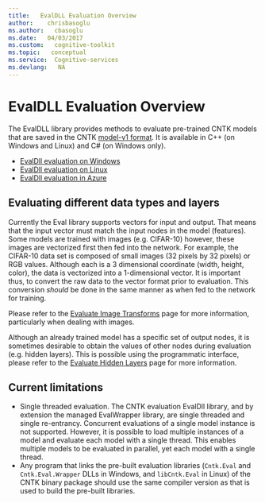 ```yaml
---
title:   EvalDLL Evaluation Overview
author:    chrisbasoglu
ms.author:   cbasoglu
ms.date:   04/03/2017
ms.custom:   cognitive-toolkit
ms.topic:   conceptual
ms.service:  Cognitive-services
ms.devlang:   NA
---
```


# EvalDLL Evaluation Overview

The EvalDLL library provides methods to evaluate pre-trained CNTK models that are saved in the CNTK [model-v1 format](../CNTK-model-format.md). It is available in C++ (on Windows and Linux) and C# (on Windows only). 

* [EvalDll evaluation on Windows](./EvalDll-Evaluation-on-Windows.md)
* [EvalDll evaluation on Linux](./EvalDll-Evaluation-on-Linux.md)
* [EvalDll evaluation in Azure](./Evaluate-a-model-in-an-Azure-WebApi-using-EvalDll.md)

## Evaluating different data types and layers
Currently the Eval library supports vectors for input and output. That means that the input vector must match the input nodes in the model (features). Some models are trained with images (e.g. CIFAR-10) however, these images are vectorized first then fed into the network. For example, the CIFAR-10 data set is composed of small images (32 pixels by 32 pixels) or RGB values. Although each is a 3 dimensional coordinate (width, height, color), the data is vectorized into a 1-dimensional vector. It is important thus, to convert the raw data to the vector format prior to evaluation. This conversion *should* be done in the same manner as when fed to the network for training.

Please refer to the [Evaluate Image Transforms](./CNTK-Evaluate-Image-Transforms.md) page for more information, particularly when dealing with images.

Although an already trained model has a specific set of output nodes, it is sometimes desirable to obtain the values of other nodes during evaluation (e.g. hidden layers). This is possible using the programmatic interface, please refer to the [Evaluate Hidden Layers](./CNTK-Evaluate-Hidden-Layers.md) page for more information.


## Current limitations
- Single threaded evaluation.
The CNTK evaluation EvalDll library, and by extension the managed EvalWrapper library, are single threaded and single re-entrancy. Concurrent evaluations of a single model instance is not supported. However, it is possible to load multiple instances of a model and evaluate each model with a single thread. This enables multiple models to be evaluated in parallel, yet each model with a single thread.
- Any program that links the pre-built evaluation libraries (`Cntk.Eval` and `Cntk.Eval.Wrapper` DLLs in Windows, and `libCntk.Eval` in Linux) of the CNTK binary package should use the same compiler version as that is used to build the pre-built libraries. 
